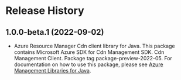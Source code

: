 # Release History

## 1.0.0-beta.1 (2022-09-02)

- Azure Resource Manager Cdn client library for Java. This package contains Microsoft Azure SDK for Cdn Management SDK. Cdn Management Client. Package tag package-preview-2022-05. For documentation on how to use this package, please see [Azure Management Libraries for Java](https://aka.ms/azsdk/java/mgmt).
